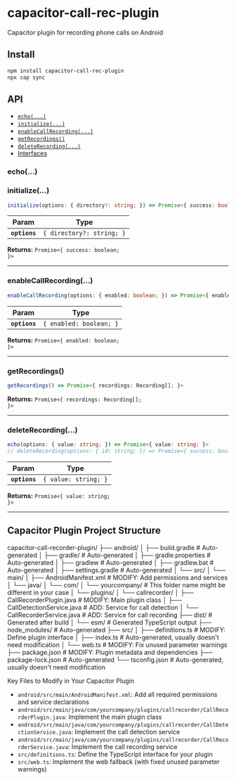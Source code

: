 # capacitor-call-rec-plugin

Capacitor plugin for recording phone calls on Android

## Install

```bash
npm install capacitor-call-rec-plugin
npx cap sync
```

## API

<docgen-index>

* [`echo(...)`](#echo)
* [`initialize(...)`](#initialize)
* [`enableCallRecording(...)`](#enablecallrecording)
* [`getRecordings()`](#getrecordings)
* [`deleteRecording(...)`](#deleterecording)
* [Interfaces](#interfaces)

</docgen-index>

<docgen-api>
<!--Update the source file JSDoc comments and rerun docgen to update the docs below-->

### echo(...)
### initialize(...)

```typescript
initialize(options: { directory?: string; }) => Promise<{ success: boolean; }>
```

| Param         | Type                                 |
| ------------- | ------------------------------------ |
| **`options`** | <code>{ directory?: string; }</code> |

**Returns:** <code>Promise&lt;{ success: boolean; }&gt;</code>

--------------------


### enableCallRecording(...)

```typescript
enableCallRecording(options: { enabled: boolean; }) => Promise<{ enabled: boolean; }>
```

| Param         | Type                               |
| ------------- | ---------------------------------- |
| **`options`** | <code>{ enabled: boolean; }</code> |

**Returns:** <code>Promise&lt;{ enabled: boolean; }&gt;</code>

--------------------


### getRecordings()

```typescript
getRecordings() => Promise<{ recordings: Recording[]; }>
```

**Returns:** <code>Promise&lt;{ recordings: Recording[]; }&gt;</code>

--------------------


### deleteRecording(...)

```typescript
echo(options: { value: string; }) => Promise<{ value: string; }>
// deleteRecording(options: { id: string; }) => Promise<{ success: boolean; }>
```

| Param         | Type                            |
| ------------- | ------------------------------- |
| **`options`** | <code>{ value: string; }</code> |

[//]: # (| **`options`** | <code>{ id: string; }</code> |)

**Returns:** <code>Promise&lt;{ value: string; }&gt;</code>

[//]: # (**Returns:** <code>Promise&lt;{ success: boolean; }&gt;</code>)

--------------------

</docgen-api>

##  Capacitor Plugin Project Structure

capacitor-call-recorder-plugin/
├── android/
│   ├── build.gradle                  # Auto-generated
│   ├── gradle/                       # Auto-generated
│   ├── gradle.properties             # Auto-generated
│   ├── gradlew                       # Auto-generated
│   ├── gradlew.bat                   # Auto-generated
│   ├── settings.gradle               # Auto-generated
│   └── src/
│       └── main/
│           ├── AndroidManifest.xml   # MODIFY: Add permissions and services
│           └── java/
│               └── com/
│                   └── yourcompany/  # This folder name might be different in your case
│                       └── plugins/
│                           └── callrecorder/
│                               ├── CallRecorderPlugin.java    # MODIFY: Main plugin class
│                               ├── CallDetectionService.java  # ADD: Service for call detection
│                               └── CallRecorderService.java   # ADD: Service for call recording
├── dist/                      # Generated after build
│   └── esm/                   # Generated TypeScript output
├── node_modules/              # Auto-generated
├── src/
│   ├── definitions.ts         # MODIFY: Define plugin interface
│   ├── index.ts               # Auto-generated, usually doesn't need modification
│   └── web.ts                 # MODIFY: Fix unused parameter warnings
├── package.json               # MODIFY: Plugin metadata and dependencies
├── package-lock.json          # Auto-generated
└── tsconfig.json              # Auto-generated, usually doesn't need modification

Key Files to Modify in Your Capacitor Plugin

- `android/src/main/AndroidManifest.xml`: Add all required permissions and service declarations
- `android/src/main/java/com/yourcompany/plugins/callrecorder/CallRecorderPlugin.java`: Implement the main plugin class
- `android/src/main/java/com/yourcompany/plugins/callrecorder/CallDetectionService.java`: Implement the call detection service
- `android/src/main/java/com/yourcompany/plugins/callrecorder/CallRecorderService.java`: Implement the call recording service
- `src/definitions.ts`: Define the TypeScript interface for your plugin
- `src/web.ts`: Implement the web fallback (with fixed unused parameter warnings)
